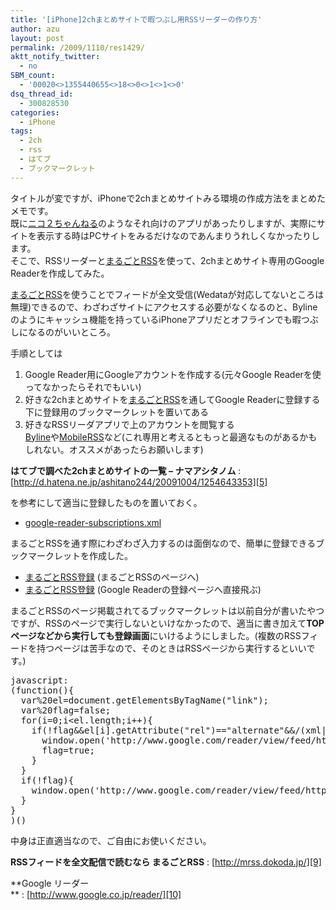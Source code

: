 ```yaml
---
title: '[iPhone]2chまとめサイトで暇つぶし用RSSリーダーの作り方'
author: azu
layout: post
permalink: /2009/1110/res1429/
aktt_notify_twitter:
  - no
SBM_count:
  - '00020<>1355440655<>18<>0<>1<>1<>0'
dsq_thread_id:
  - 300828530
categories:
  - iPhone
tags:
  - 2ch
  - rss
  - はてブ
  - ブックマークレット
---
```

タイトルが変ですが、iPhoneで2chまとめサイトみる環境の作成方法をまとめたメモです。  
既に[ニコ２ちゃんねる][1]のようなそれ向けのアプリがあったりしますが、実際にサイトを表示する時はPCサイトをみるだけなのであんまりうれしくなかったりします。  
そこで、RSSリーダーと[まるごとRSS][2]を使って、2chまとめサイト専用のGoogle Readerを作成してみた。

[まるごとRSS][2]を使うことでフィードが全文受信(Wedataが対応してないところは無理)できるので、わざわざサイトにアクセスする必要がなくなるのと、Bylineのようにキャッシュ機能を持っているiPhoneアプリだとオフラインでも暇つぶしになるのがいいところ。

手順としては

1.  Google Reader用にGoogleアカウントを作成する(元々Google Readerを使ってなかったらそれでもいい)
2.  好きな2chまとめサイトを[まるごとRSS][2]を通してGoogle Readerに登録する  
    下に登録用のブックマークレットを置いてある
3.  好きなRSSリーダアプリで上のアカウントを閲覧する  
    [Byline][3]や[MobileRSS][4]など(これ専用と考えるともっと最適なものがあるかもしれない。オススメがあったらお願いします)

**はてブで調べた2chまとめサイトの一覧 &#8211; ナマアシタノム**
:   [http://d.hatena.ne.jp/ashitano244/20091004/1254643353][5]

を参考にして適当に登録したものを置いておく。

*   [google-reader-subscriptions.xml][6]

まるごとRSSを通す際にわざわざ入力するのは面倒なので、簡単に登録できるブックマークレットを作成した。

*   [まるごとRSS登録][7] (まるごとRSSのページへ)
*   [まるごとRSS登録][8] (Google Readerの登録ページへ直接飛ぶ)

まるごとRSSのページ掲載されてるブックマークレットは以前自分が書いたやつですが、RSSのページで実行しないといけなかったので、適当に書き加えて**TOPページなどから実行しても登録画面**にいけるようにしました。(複数のRSSフィードを持つページは苦手なので、そのときはRSSページから実行するといいです。)

<pre class="brush:javascript;">javascript:
(function(){
  var%20el=document.getElementsByTagName("link");
  var%20flag=false;
  for(i=0;i&#60;el.length;i++){
    if(!flag&&el&#91;i&#93;.getAttribute("rel")=="alternate"&&/(xml|rss)/.test(el&#91;i&#93;.getAttribute("type"))){
      window.open('http://www.google.com/reader/view/feed/http://mrss.dokoda.jp/analyze/?url='+encodeURIComponent(el&#91;i&#93;.href),'_blank');
      flag=true;
    }
  }
  if(!flag){
    window.open('http://www.google.com/reader/view/feed/http://mrss.dokoda.jp/analyze/?url='+encodeURIComponent(location.href),'_blank');
  }
}
)()
</pre>

中身は正直適当なので、ご自由にお使いください。

**RSSフィードを全文配信で読むなら まるごとRSS**
:   [http://mrss.dokoda.jp/][9]

**Google リーダー  
**
:   [http://www.google.co.jp/reader/][10]

 [1]: http://d.hatena.ne.jp/yositosi/20090604/p1
 [2]: http://mrss.dokoda.jp/
 [3]: http://appshopper.com/news/byline
 [4]: http://appshopper.com/news/mobilerss
 [5]: http://d.hatena.ne.jp/ashitano244/20091004/1254643353 "はてブで調べた2chまとめサイトの一覧 - ナマアシタノム"
 [6]: http://www.google.com/reader/public/subscriptions/user/flash-lite/
 [7]: javascript:(function(){var%20el=document.getElementsByTagName("link");var%20flag=false;for(i=0;i<el.length;i++){if(!flag&&el[i].getAttribute("rel")=="alternate"&&/(xml|rss)/.test(el[i].getAttribute("type"))){window.open('http://mrss.dokoda.jp/analyze/?url='+encodeURIComponent(el[i].href),'_blank');flag=true;}}if(!flag){window.open('http://mrss.dokoda.jp/analyze/?url='+encodeURIComponent(location.href),'_blank');}})()
 [8]: javascript:javascript:(function(){var%20el=document.getElementsByTagName("link");var%20flag=false;for(i=0;i<el.length;i++){if(!flag&&el[i].getAttribute("rel")=="alternate"&&/(xml|rss)/.test(el[i].getAttribute("type"))){var%20t=el[i].href.split("/");t.shift();window.open('http://www.google.com/reader/view/feed/http://mrss.dokoda.jp/a/http'+t.join("/"),'_blank');flag=true;}}if(!flag){var%20t=location.href.split("/");t.shift();window.open('http://www.google.com/reader/view/feed/http://mrss.dokoda.jp/a/http'+t.join("/"),'_blank');}})()
 [9]: http://mrss.dokoda.jp/ "RSSフィードを全文配信で読むなら まるごとRSS"
 [10]: http://www.google.co.jp/reader/ "Google リーダー "
